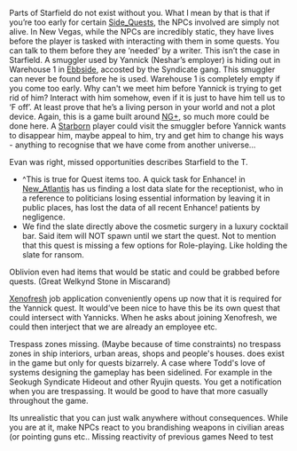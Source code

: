 Parts of Starfield do not exist without you. What I mean by that is that if you’re too early for certain [Side_Quests](Side_Quests.md), the NPCs involved are simply not alive. 
In New Vegas, while the NPCs are incredibly static, they have lives before the player is tasked with interacting with them in some quests. 
	You can talk to them before they are ‘needed’ by a writer. 
This isn’t the case in Starfield. A smuggler used by Yannick (Neshar’s employer) is hiding out in Warehouse 1 in [Ebbside](Ebbside.md), accosted by the Syndicate gang. This smuggler can never be found before he is used. Warehouse 1 is completely empty if you come too early. 
	Why can't we meet him before Yannick is trying to get rid of him? Interact with him somehow, even if it is just to have him tell us to ‘F off’. At least prove that he’s a living person in your world and not a plot device. 
Again, this is a game built around [NG+](NG+.md), so much more could be done here. A [Starborn](Starborn.md) player could visit the smuggler before Yannick wants to disappear him, maybe appeal to him, try and get him to change his ways - anything to recognise that we have come from another universe…

Evan was right, missed opportunities describes Starfield to the T.

+ ^This is true for Quest items too. A quick task for Enhance! in [New_Atlantis](New_Atlantis.md) has us finding a lost data slate for the receptionist, who in a reference to politicians losing essential information by leaving it in public places, has lost the data of all recent Enhance! patients by negligence. 
+ We find the slate directly above the cosmetic surgery in a luxury cocktail bar. Said item will NOT spawn until we start the quest. Not to mention that this quest is missing a few options for Role-playing. Like holding the slate for ransom. 

Oblivion even had items that would be static and could be grabbed before quests. (Great Welkynd Stone in Miscarand)

[Xenofresh](Neon_City.md) job application conveniently opens up now that it is required for the Yannick quest. It would’ve been nice to have this be its own quest that could intersect with Yannicks. When he asks about joining Xenofresh, we could then interject that we are already an employee etc.

Trespass zones missing. (Maybe because of time constraints) no trespass zones in ship interiors, urban areas, shops and people's houses.
	 does exist in the game but only for quests bizarrely. A case where Todd's love of systems designing the gameplay has been sidelined. 
		 For example in the Seokugh Syndicate Hideout and other Ryujin quests. You get a notification when you are trespassing. It would be good to have that more casually throughout the game.
	 
Its unrealistic that you can just walk anywhere without consequences. While you are at it, make NPCs react to you brandishing weapons in civilian areas (or pointing guns etc.. Missing reactivity of previous games 
	Need to test
